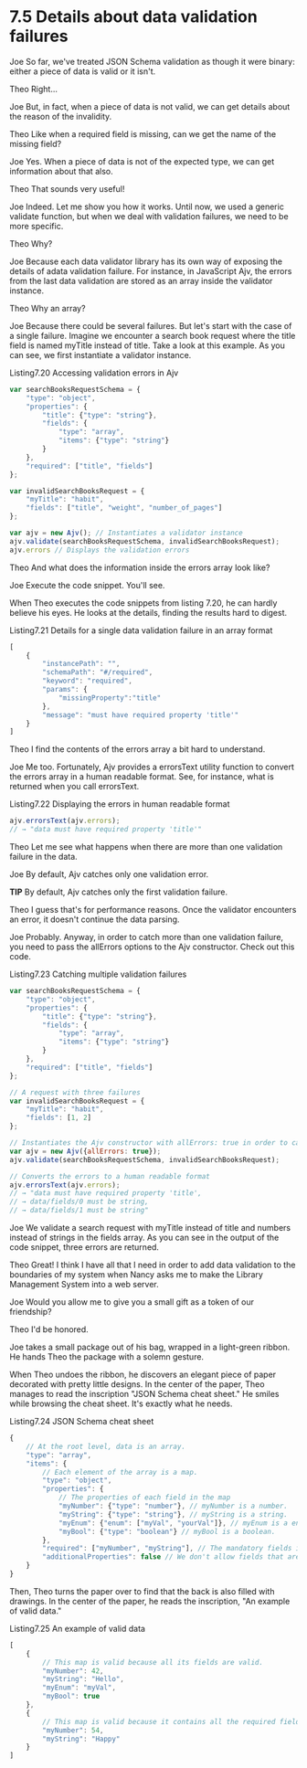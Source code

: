 # 7.5 Details about data validation failures

Joe So far, we've treated JSON Schema validation as though it were binary: either a piece of data is valid or it isn't.

Theo Right...

Joe But, in fact, when a piece of data is not valid, we can get details about the reason of the invalidity.

Theo Like when a required field is missing, can we get the name of the missing field?

Joe Yes. When a piece of data is not of the expected type, we can get information about that also.

Theo That sounds very useful!

Joe Indeed. Let me show you how it works. Until now, we used a generic validate function, but when we deal with validation failures, we need to be more specific.

Theo Why?

Joe Because each data validator library has its own way of exposing the details of adata validation failure. For instance, in JavaScript Ajv, the errors from the last data validation are stored as an array inside the validator instance.

Theo Why an array?

Joe Because there could be several failures. But let's start with the case of a single failure. Imagine we encounter a search book request where the title field is named myTitle instead of title. Take a look at this example. As you can see, we first instantiate a validator instance.

Listing7.20 Accessing validation errors in Ajv
```javascript
var searchBooksRequestSchema = {
    "type": "object",
    "properties": {
        "title": {"type": "string"},
        "fields": {
            "type": "array",
            "items": {"type": "string"}
        }
    },
    "required": ["title", "fields"]
};

var invalidSearchBooksRequest = {
    "myTitle": "habit",
    "fields": ["title", "weight", "number_of_pages"]
};

var ajv = new Ajv(); // Instantiates a validator instance
ajv.validate(searchBooksRequestSchema, invalidSearchBooksRequest);
ajv.errors // Displays the validation errors
```

Theo And what does the information inside the errors array look like?

Joe Execute the code snippet. You'll see.

When Theo executes the code snippets from listing 7.20, he can hardly believe his eyes. He looks at the details, finding the results hard to digest.

Listing7.21 Details for a single data validation failure in an array format
```javascript
[
    {
        "instancePath": "",
        "schemaPath": "#/required",
        "keyword": "required",
        "params": {
            "missingProperty":"title"
        },
        "message": "must have required property 'title'"
    }
]
```

Theo I find the contents of the errors array a bit hard to understand.

Joe Me too. Fortunately, Ajv provides a errorsText utility function to convert the errors array in a human readable format. See, for instance, what is returned when you call errorsText.

Listing7.22 Displaying the errors in human readable format
```javascript
ajv.errorsText(ajv.errors);
// → "data must have required property 'title'"
```

Theo Let me see what happens when there are more than one validation failure in the data.

Joe By default, Ajv catches only one validation error.

**TIP** By default, Ajv catches only the first validation failure.

Theo I guess that's for performance reasons. Once the validator encounters an error, it doesn't continue the data parsing.

Joe Probably. Anyway, in order to catch more than one validation failure, you need to pass the allErrors options to the Ajv constructor. Check out this code.

Listing7.23 Catching multiple validation failures
```javascript
var searchBooksRequestSchema = {
    "type": "object",
    "properties": {
        "title": {"type": "string"},
        "fields": {
            "type": "array",
            "items": {"type": "string"}
        }
    },
    "required": ["title", "fields"]
};

// A request with three failures
var invalidSearchBooksRequest = {
    "myTitle": "habit",
    "fields": [1, 2]
};

// Instantiates the Ajv constructor with allErrors: true in order to catch more than one failure
var ajv = new Ajv({allErrors: true});
ajv.validate(searchBooksRequestSchema, invalidSearchBooksRequest);

// Converts the errors to a human readable format
ajv.errorsText(ajv.errors);
// → "data must have required property 'title',
// → data/fields/0 must be string,
// → data/fields/1 must be string"
```

Joe We validate a search request with myTitle instead of title and numbers instead of strings in the fields array. As you can see in the output of the code snippet, three errors are returned.

Theo Great! I think I have all that I need in order to add data validation to the boundaries of my system when Nancy asks me to make the Library Management System into a web server.

Joe Would you allow me to give you a small gift as a token of our friendship?

Theo I'd be honored.

Joe takes a small package out of his bag, wrapped in a light-green ribbon. He hands Theo the package with a solemn gesture.

When Theo undoes the ribbon, he discovers an elegant piece of paper decorated with pretty little designs. In the center of the paper, Theo manages to read the inscription "JSON Schema cheat sheet." He smiles while browsing the cheat sheet. It's exactly what he needs.

Listing7.24 JSON Schema cheat sheet
```javascript
{
    // At the root level, data is an array.
    "type": "array",
    "items": {
        // Each element of the array is a map.
        "type": "object",
        "properties": {
            // The properties of each field in the map
            "myNumber": {"type": "number"}, // myNumber is a number.
            "myString": {"type": "string"}, // myString is a string.
            "myEnum": {"enum": ["myVal", "yourVal"]}, // myEnum is a enumeration value with two possibilities: "myVal" and "yourVal".
            "myBool": {"type": "boolean"} // myBool is a boolean.
        },
        "required": ["myNumber", "myString"], // The mandatory fields in the map are myNumber and myString; other fields are optional.
        "additionalProperties": false // We don't allow fields that are not explicitly mentioned in the schema.
    }
}
```

Then, Theo turns the paper over to find that the back is also filled with drawings. In the center of the paper, he reads the inscription, "An example of valid data."

Listing7.25 An example of valid data
```javascript
[
    {
        // This map is valid because all its fields are valid.
        "myNumber": 42,
        "myString": "Hello",
        "myEnum": "myVal",
        "myBool": true
    },
    {
        // This map is valid because it contains all the required fields.
        "myNumber": 54,
        "myString": "Happy"
    }
]
```